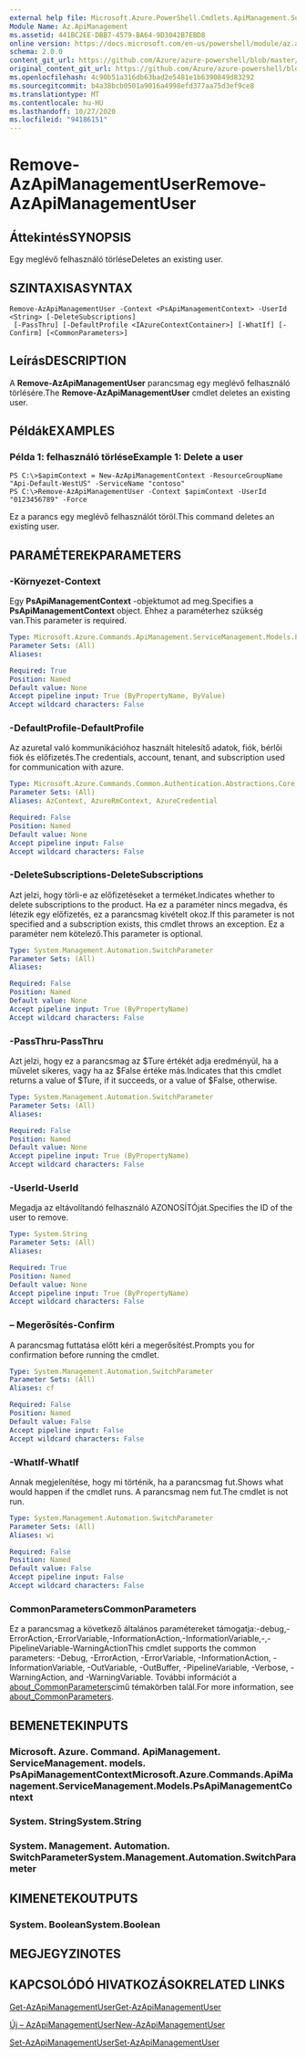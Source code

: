 ```yaml
---
external help file: Microsoft.Azure.PowerShell.Cmdlets.ApiManagement.ServiceManagement.dll-Help.xml
Module Name: Az.ApiManagement
ms.assetid: 441BC2EE-DBB7-4579-BA64-9D3042B7EBD8
online version: https://docs.microsoft.com/en-us/powershell/module/az.apimanagement/remove-azapimanagementuser
schema: 2.0.0
content_git_url: https://github.com/Azure/azure-powershell/blob/master/src/ApiManagement/ApiManagement/help/Remove-AzApiManagementUser.md
original_content_git_url: https://github.com/Azure/azure-powershell/blob/master/src/ApiManagement/ApiManagement/help/Remove-AzApiManagementUser.md
ms.openlocfilehash: 4c90b51a316db63bad2e5481e1b6390849d83292
ms.sourcegitcommit: b4a38bcb0501a9016a4998efd377aa75d3ef9ce8
ms.translationtype: MT
ms.contentlocale: hu-HU
ms.lasthandoff: 10/27/2020
ms.locfileid: "94186151"
---
```

# <span data-ttu-id="84c92-101">Remove-AzApiManagementUser</span><span class="sxs-lookup"><span data-stu-id="84c92-101">Remove-AzApiManagementUser</span></span>

## <span data-ttu-id="84c92-102">Áttekintés</span><span class="sxs-lookup"><span data-stu-id="84c92-102">SYNOPSIS</span></span>
<span data-ttu-id="84c92-103">Egy meglévő felhasználó törlése</span><span class="sxs-lookup"><span data-stu-id="84c92-103">Deletes an existing user.</span></span>

## <span data-ttu-id="84c92-104">SZINTAXISA</span><span class="sxs-lookup"><span data-stu-id="84c92-104">SYNTAX</span></span>

```
Remove-AzApiManagementUser -Context <PsApiManagementContext> -UserId <String> [-DeleteSubscriptions]
 [-PassThru] [-DefaultProfile <IAzureContextContainer>] [-WhatIf] [-Confirm] [<CommonParameters>]
```

## <span data-ttu-id="84c92-105">Leírás</span><span class="sxs-lookup"><span data-stu-id="84c92-105">DESCRIPTION</span></span>
<span data-ttu-id="84c92-106">A **Remove-AzApiManagementUser** parancsmag egy meglévő felhasználó törlésére.</span><span class="sxs-lookup"><span data-stu-id="84c92-106">The **Remove-AzApiManagementUser** cmdlet deletes an existing user.</span></span>

## <span data-ttu-id="84c92-107">Példák</span><span class="sxs-lookup"><span data-stu-id="84c92-107">EXAMPLES</span></span>

### <span data-ttu-id="84c92-108">Példa 1: felhasználó törlése</span><span class="sxs-lookup"><span data-stu-id="84c92-108">Example 1: Delete a user</span></span>
```
PS C:\>$apimContext = New-AzApiManagementContext -ResourceGroupName "Api-Default-WestUS" -ServiceName "contoso"
PS C:\>Remove-AzApiManagementUser -Context $apimContext -UserId "0123456789" -Force
```

<span data-ttu-id="84c92-109">Ez a parancs egy meglévő felhasználót töröl.</span><span class="sxs-lookup"><span data-stu-id="84c92-109">This command deletes an existing user.</span></span>

## <span data-ttu-id="84c92-110">PARAMÉTEREK</span><span class="sxs-lookup"><span data-stu-id="84c92-110">PARAMETERS</span></span>

### <span data-ttu-id="84c92-111">-Környezet</span><span class="sxs-lookup"><span data-stu-id="84c92-111">-Context</span></span>
<span data-ttu-id="84c92-112">Egy **PsApiManagementContext** -objektumot ad meg.</span><span class="sxs-lookup"><span data-stu-id="84c92-112">Specifies a **PsApiManagementContext** object.</span></span>
<span data-ttu-id="84c92-113">Ehhez a paraméterhez szükség van.</span><span class="sxs-lookup"><span data-stu-id="84c92-113">This parameter is required.</span></span>

```yaml
Type: Microsoft.Azure.Commands.ApiManagement.ServiceManagement.Models.PsApiManagementContext
Parameter Sets: (All)
Aliases:

Required: True
Position: Named
Default value: None
Accept pipeline input: True (ByPropertyName, ByValue)
Accept wildcard characters: False
```

### <span data-ttu-id="84c92-114">-DefaultProfile</span><span class="sxs-lookup"><span data-stu-id="84c92-114">-DefaultProfile</span></span>
<span data-ttu-id="84c92-115">Az azuretal való kommunikációhoz használt hitelesítő adatok, fiók, bérlői fiók és előfizetés.</span><span class="sxs-lookup"><span data-stu-id="84c92-115">The credentials, account, tenant, and subscription used for communication with azure.</span></span>

```yaml
Type: Microsoft.Azure.Commands.Common.Authentication.Abstractions.Core.IAzureContextContainer
Parameter Sets: (All)
Aliases: AzContext, AzureRmContext, AzureCredential

Required: False
Position: Named
Default value: None
Accept pipeline input: False
Accept wildcard characters: False
```

### <span data-ttu-id="84c92-116">-DeleteSubscriptions</span><span class="sxs-lookup"><span data-stu-id="84c92-116">-DeleteSubscriptions</span></span>
<span data-ttu-id="84c92-117">Azt jelzi, hogy törli-e az előfizetéseket a terméket.</span><span class="sxs-lookup"><span data-stu-id="84c92-117">Indicates whether to delete subscriptions to the product.</span></span>
<span data-ttu-id="84c92-118">Ha ez a paraméter nincs megadva, és létezik egy előfizetés, ez a parancsmag kivételt okoz.</span><span class="sxs-lookup"><span data-stu-id="84c92-118">If this parameter is not specified and a subscription exists, this cmdlet throws an exception.</span></span>
<span data-ttu-id="84c92-119">Ez a paraméter nem kötelező.</span><span class="sxs-lookup"><span data-stu-id="84c92-119">This parameter is optional.</span></span>

```yaml
Type: System.Management.Automation.SwitchParameter
Parameter Sets: (All)
Aliases:

Required: False
Position: Named
Default value: None
Accept pipeline input: True (ByPropertyName)
Accept wildcard characters: False
```

### <span data-ttu-id="84c92-120">-PassThru</span><span class="sxs-lookup"><span data-stu-id="84c92-120">-PassThru</span></span>
<span data-ttu-id="84c92-121">Azt jelzi, hogy ez a parancsmag az $Ture értékét adja eredményül, ha a művelet sikeres, vagy ha az $False értéke más.</span><span class="sxs-lookup"><span data-stu-id="84c92-121">Indicates that this cmdlet returns a value of $Ture, if it succeeds, or a value of $False, otherwise.</span></span>

```yaml
Type: System.Management.Automation.SwitchParameter
Parameter Sets: (All)
Aliases:

Required: False
Position: Named
Default value: None
Accept pipeline input: True (ByPropertyName)
Accept wildcard characters: False
```

### <span data-ttu-id="84c92-122">-UserId</span><span class="sxs-lookup"><span data-stu-id="84c92-122">-UserId</span></span>
<span data-ttu-id="84c92-123">Megadja az eltávolítandó felhasználó AZONOSÍTÓját.</span><span class="sxs-lookup"><span data-stu-id="84c92-123">Specifies the ID of the user to remove.</span></span>

```yaml
Type: System.String
Parameter Sets: (All)
Aliases:

Required: True
Position: Named
Default value: None
Accept pipeline input: True (ByPropertyName)
Accept wildcard characters: False
```

### <span data-ttu-id="84c92-124">– Megerősítés</span><span class="sxs-lookup"><span data-stu-id="84c92-124">-Confirm</span></span>
<span data-ttu-id="84c92-125">A parancsmag futtatása előtt kéri a megerősítést.</span><span class="sxs-lookup"><span data-stu-id="84c92-125">Prompts you for confirmation before running the cmdlet.</span></span>

```yaml
Type: System.Management.Automation.SwitchParameter
Parameter Sets: (All)
Aliases: cf

Required: False
Position: Named
Default value: False
Accept pipeline input: False
Accept wildcard characters: False
```

### <span data-ttu-id="84c92-126">-WhatIf</span><span class="sxs-lookup"><span data-stu-id="84c92-126">-WhatIf</span></span>
<span data-ttu-id="84c92-127">Annak megjelenítése, hogy mi történik, ha a parancsmag fut.</span><span class="sxs-lookup"><span data-stu-id="84c92-127">Shows what would happen if the cmdlet runs.</span></span>
<span data-ttu-id="84c92-128">A parancsmag nem fut.</span><span class="sxs-lookup"><span data-stu-id="84c92-128">The cmdlet is not run.</span></span>

```yaml
Type: System.Management.Automation.SwitchParameter
Parameter Sets: (All)
Aliases: wi

Required: False
Position: Named
Default value: False
Accept pipeline input: False
Accept wildcard characters: False
```

### <span data-ttu-id="84c92-129">CommonParameters</span><span class="sxs-lookup"><span data-stu-id="84c92-129">CommonParameters</span></span>
<span data-ttu-id="84c92-130">Ez a parancsmag a következő általános paramétereket támogatja:-debug,-ErrorAction,-ErrorVariable,-InformationAction,-InformationVariable,-,-PipelineVariable-WarningAction</span><span class="sxs-lookup"><span data-stu-id="84c92-130">This cmdlet supports the common parameters: -Debug, -ErrorAction, -ErrorVariable, -InformationAction, -InformationVariable, -OutVariable, -OutBuffer, -PipelineVariable, -Verbose, -WarningAction, and -WarningVariable.</span></span> <span data-ttu-id="84c92-131">További információt a [about_CommonParameters](http://go.microsoft.com/fwlink/?LinkID=113216)című témakörben talál.</span><span class="sxs-lookup"><span data-stu-id="84c92-131">For more information, see [about_CommonParameters](http://go.microsoft.com/fwlink/?LinkID=113216).</span></span>

## <span data-ttu-id="84c92-132">BEMENETEK</span><span class="sxs-lookup"><span data-stu-id="84c92-132">INPUTS</span></span>

### <span data-ttu-id="84c92-133">Microsoft. Azure. Command. ApiManagement. ServiceManagement. models. PsApiManagementContext</span><span class="sxs-lookup"><span data-stu-id="84c92-133">Microsoft.Azure.Commands.ApiManagement.ServiceManagement.Models.PsApiManagementContext</span></span>

### <span data-ttu-id="84c92-134">System. String</span><span class="sxs-lookup"><span data-stu-id="84c92-134">System.String</span></span>

### <span data-ttu-id="84c92-135">System. Management. Automation. SwitchParameter</span><span class="sxs-lookup"><span data-stu-id="84c92-135">System.Management.Automation.SwitchParameter</span></span>

## <span data-ttu-id="84c92-136">KIMENETEK</span><span class="sxs-lookup"><span data-stu-id="84c92-136">OUTPUTS</span></span>

### <span data-ttu-id="84c92-137">System. Boolean</span><span class="sxs-lookup"><span data-stu-id="84c92-137">System.Boolean</span></span>

## <span data-ttu-id="84c92-138">MEGJEGYZI</span><span class="sxs-lookup"><span data-stu-id="84c92-138">NOTES</span></span>

## <span data-ttu-id="84c92-139">KAPCSOLÓDÓ HIVATKOZÁSOK</span><span class="sxs-lookup"><span data-stu-id="84c92-139">RELATED LINKS</span></span>

[<span data-ttu-id="84c92-140">Get-AzApiManagementUser</span><span class="sxs-lookup"><span data-stu-id="84c92-140">Get-AzApiManagementUser</span></span>](./Get-AzApiManagementUser.md)

[<span data-ttu-id="84c92-141">Új – AzApiManagementUser</span><span class="sxs-lookup"><span data-stu-id="84c92-141">New-AzApiManagementUser</span></span>](./New-AzApiManagementUser.md)

[<span data-ttu-id="84c92-142">Set-AzApiManagementUser</span><span class="sxs-lookup"><span data-stu-id="84c92-142">Set-AzApiManagementUser</span></span>](./Set-AzApiManagementUser.md)


